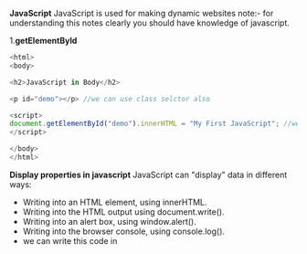 **JavaScript**
JavaScript is used for making dynamic websites note:- for understanding this notes clearly you should have knowledge of javascript.

1.**getElementById**
```js <!DOCTYPE html>
<html>
<body>

<h2>JavaScript in Body</h2>

<p id="demo"></p> //we can use class selctor also 

<script>
document.getElementById("demo").innerHTML = "My First JavaScript"; //we can use onClick() funcion also 
</script>

</body>
</html> 
``` 

**Display properties in javascript**
JavaScript can "display" data in different ways:
* Writing into an HTML element, using innerHTML.
* Writing into the HTML output using document.write().
* Writing into an alert box, using window.alert().
* Writing into the browser console, using console.log().
* we can write this code in <script> tag or in plain js code.
* A JavaScript program is a list of programming statements.
* Semicolons separate JavaScript statements.
* Add a semicolon at the end of each executable statement.
* when we write multiple variable declarations/statements in one line then it is allowed in js but we have to separate that by using semi colons `a=3; b=2; c=a+b;`
* javascript ignores white spaces but we can write like this `var person = "phile" `
* JavaScript statements can be grouped together in code blocks, inside curly brackets {...}.
* JavaScript keywords are reserved words. Reserved words cannot be used as names for variables.
* JavaScript as two values Variable values are called Variables.
* Fixed values are called Literals like strings in ''/"" or simple value assigned.
* assignment is operator is = and also JavaScript is Case Sensitive means Var VAR is not considered as a var.
* hyphens are not allowed in javascript those are reserved for substractions Underscore,lower camelCase and upper CamelCase type variables are allowed in javascript.
* comments in javascript are like this // hello i am revising javascript 
* const keyword to define a variable that cannot be reassigned and let keyword to define a variable with restricted scope.and var(whole function scope) is global scoped and can be reasigned by values // const and let only exist in the blocks they are defined in..
* if we put numbers in string like `var yup="15"` so that will be treated as string because of quotes.
* After the declaration, the variable has no value (technically it has the value of undefined).
* we can declare many variables in one statement by separating comas or else semi;.
* for concatinating stuff we can use "je"+"fe"=jefe;a and starting with dollars also are valid variable declarations and also we can start with _hello.

**JavaScript assignment operators**
* examples = x=y
* x += y used as a x=x+y same for x=x-y/x=x*y/%=/* *=

* typeof Returns the type of a variable
* instanceof Returns true if an object is an instance of an object type
* Multiplication (*) and division (/) have higher precedence than addition (+) and subtraction (-).and important bracket **()** has a first precedance
*  Example var x = "Volvo" + 16 + 4; if the operand is string then other will be treated as a string ans=Volvo164
* JavaScript has dynamic types. This means that the same variable can be used to hold different data types
```js
 var x;           // Now x is undefined
x = 5;           // Now x is a Number
x = "John";      // Now x is a String 
```
* Booleans can only have two values: true or false.
* typeof "" return datatype of the respective
* typeof {name:'John', age:34}  returns //object
```js 
<!DOCTYPE html>
<html>
<body>

<h2>JavaScript Functions</h2>

<p id="demo"></p>

<script>
function myFunction(p1, p2) {
  return p1 * p2;
}
document.getElementById("demo").innerHTML = myFunction(4, 3);
</script>

</body>
</html>
```
* The code inside the function will execute when "something" invokes (calls) the function:
* When an event occurs (when a user clicks a button)
* When it is invoked (called) from JavaScript code
* Automatically (self invoked)
* farebnhit to celcious   return (5/9) * (f-32);
* Variables declared within a JavaScript function with var, become LOCAL to the function outside the function var will be undefined .

**Obejcts**
* A car(is a object) has properties like weight and color, and methods like start and stop:
```js
<!DOCTYPE html>
<html>
<body>

<h2>JavaScript Objects</h2>

<p id="demo"></p>

<script>
// Create an object:
var car = {type:"Fiat", model:"500", color:"white"}; //this how obejcts created in javascript

// Display some data from the object:
document.getElementById("demo").innerHTML = "The car type is " + car.type;
</script>

</body>
</html>
```
* how we can write javascript objects in different types🔽
 ```js
 
 var person = {
  firstName: "John",
  lastName: "Doe",
  age: 50,
  eyeColor: "blue"
};
```
* we can access values in objects by using **.** objectName.propertyName/ person["lastName"]; .
* In a function definition, this refers to the "owner" of the function in the aboive person is the owner of the function.
* In other words, this.firstName means the firstName property of this object.
* Accessing Object Methods
```js
<!DOCTYPE html>
<html>
<body>

<h2>JavaScript Objects</h2>

<p>An object method is a function definition, stored as a property value.</p>

<p id="demo"></p>

<script>
// Create an object:
var person = {
  firstName: "John",
  lastName : "Doe",
  id     : 5566,
  fullName : function() {
    return this.firstName + " " + this.lastName;
  }
};
// Display data from the object:
document.getElementById("demo").innerHTML = person.fullName();
</script>

</body>
</html>
```
* new keyword is used to create object.
**JavaScript Events**
* HTML events are "things" that happen to HTML elements.
* An HTML input field was changed
* An HTML button was clicked
```js
<!DOCTYPE html>
<html>
<body>

<button onclick="document.getElementById('demo').innerHTML=Date()">The time is?</button>

<p id="demo"></p>

</body>
</html>
```
**JavaScript Event Types**
* onchange =An HTML element has been changed
* onclick = The user clicks an HTML element
* onmouseover = The user moves the mouse over an HTML element
* onmouseout/onkeydown/onload
**String Methods in JavaScript**
* var txt = "ABCDEFGHIJKLMNOPQRSTUVWXYZ";
* var sln = txt.length;
* But strings can also be defined as objects with the keyword new:
* var firstName = new String("John");
```js
var x = "John";             
var y = new String("John");
```
* When using the == operator, equal strings are equal:
* When using the === operator, equal strings are not equal, because the === operator expects equality in both type and value.
* and objects  cannot be compared if we compared then output is definitely `false`
* example escape character `"we are the \"Vikings\""`.


